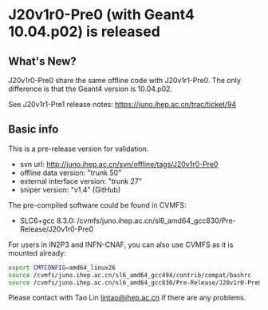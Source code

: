 # J20v1r0-Pre0 (with Geant4 10.04.p02) is released
## What's New?

J20v1r0-Pre0 share the same offline code with J20v1r1-Pre0. The only difference is that the Geant4 version is 10.04.p02.

See J20v1r1-Pre1 release notes: https://juno.ihep.ac.cn/trac/ticket/94

## Basic info

This is a pre-release version for validation.
- svn url: http://juno.ihep.ac.cn/svn/offline/tags/J20v1r0-Pre0
- offline data version: "trunk 50"
- external interface version: "trunk 27"
- sniper version: "v1.4" (GitHub)

The pre-compiled software could be found in CVMFS:
- SLC6+gcc 8.3.0: /cvmfs/juno.ihep.ac.cn/sl6_amd64_gcc830/Pre-Release/J20v1r0-Pre0

For users in IN2P3 and INFN-CNAF, you can also use CVMFS as it is mounted already:

```bash
export CMTCONFIG=amd64_linux26
source /cvmfs/juno.ihep.ac.cn/sl6_amd64_gcc494/contrib/compat/bashrc
source /cvmfs/juno.ihep.ac.cn/sl6_amd64_gcc830/Pre-Release/J20v1r0-Pre0/setup.sh
```


Please contact with Tao Lin <lintao@ihep.ac.cn> if there are any problems.